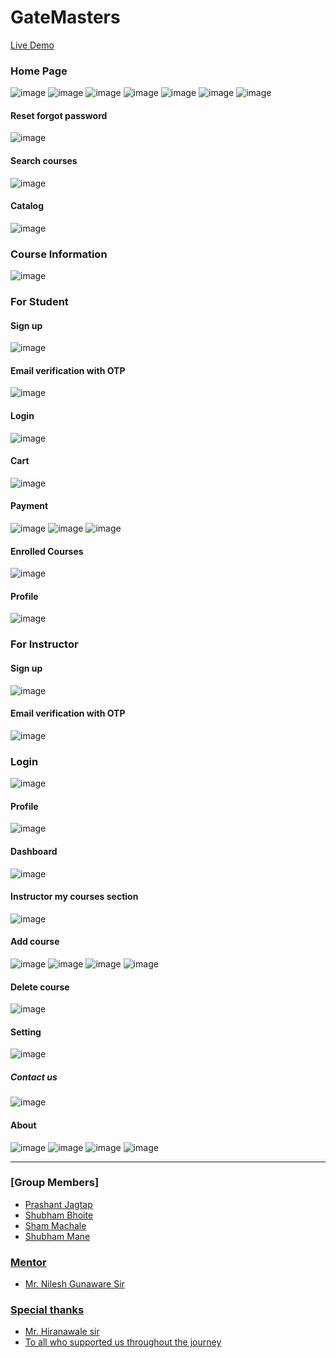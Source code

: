 # GateMasters 

[Live Demo](https://www.gatemasters.tech/)



### Home Page
![image](https://github.com/prashantjagtap2909/GateMasters/assets/93985255/acc11e45-1b82-49f0-9f58-fcc1b1e02d54)
![image](https://github.com/prashantjagtap2909/GateMasters/assets/93985255/ee67209a-5260-43f3-92fe-5fd2aaf972a7)
![image](https://github.com/prashantjagtap2909/GateMasters/assets/93985255/c17bfd7e-157b-4091-b19d-6a3cc6353952)
![image](https://github.com/prashantjagtap2909/GateMasters/assets/93985255/7114a4d0-f63f-45b0-ab2c-c4d50fe639e4)
![image](https://github.com/prashantjagtap2909/GateMasters/assets/93985255/3d67e3d8-89ec-4c1a-a9d8-a81224b764b6)
![image](https://github.com/prashantjagtap2909/GateMasters/assets/93985255/52432dbf-1228-4666-98ab-f0aff8b843f1)
![image](https://github.com/prashantjagtap2909/GateMasters/assets/93985255/d2a02461-0fb1-4b70-ab0b-768cc8e9b354)

#### Reset forgot password
![image](https://github.com/prashantjagtap2909/GateMasters/assets/93985255/64ced4ab-51bf-4ae2-8f13-db4e62fdbed0)

#### Search courses
![image](https://github.com/prashantjagtap2909/GateMasters/assets/93985255/74b00749-de57-4093-870a-2a5bc09b521f)

#### Catalog
![image](https://github.com/prashantjagtap2909/GateMasters/assets/93985255/7f07c005-39dc-48f2-90e5-2191af2ed244)


### Course Information
![image](https://github.com/prashantjagtap2909/GateMasters/assets/93985255/c25befd1-ef1f-4679-a7e6-fb107a9fb199)


### For Student
#### Sign up
![image](https://github.com/prashantjagtap2909/GateMasters/assets/93985255/9fcd44eb-769d-415f-8663-45e0ec545001)
#### Email verification with OTP
![image](https://github.com/prashantjagtap2909/GateMasters/assets/93985255/e19adf7e-738d-40c1-806f-9a751615d7b9)
#### Login
![image](https://github.com/prashantjagtap2909/GateMasters/assets/93985255/eb275a05-4494-4d89-b148-fce666ad94a1)

#### Cart
![image](https://github.com/prashantjagtap2909/GateMasters/assets/93985255/0ff23d6e-b2af-49a2-9613-2fb049a6bc50)
#### Payment 
![image](https://github.com/prashantjagtap2909/GateMasters/assets/93985255/5fae73eb-31c0-4243-b426-4e1e9914c8cc)
![image](https://github.com/prashantjagtap2909/GateMasters/assets/93985255/66958d1d-8765-413e-9a2e-84e2c16dffd9)
![image](https://github.com/prashantjagtap2909/GateMasters/assets/93985255/8d32d03d-def5-4d92-9b61-f95456236bef)


#### Enrolled Courses
![image](https://github.com/prashantjagtap2909/GateMasters/assets/93985255/8b6b8754-679d-45a0-84b0-9d330914c2a6)
#### Profile
![image](https://github.com/prashantjagtap2909/GateMasters/assets/93985255/50b35d4f-bd19-405d-a801-970c632acb16)
#### 



### For Instructor
#### Sign up
![image](https://github.com/prashantjagtap2909/GateMasters/assets/93985255/ec89904d-bafe-466a-9fa7-aff6d35b12ec)
#### Email verification with OTP
![image](https://github.com/prashantjagtap2909/GateMasters/assets/93985255/e19adf7e-738d-40c1-806f-9a751615d7b9)

### Login
![image](https://github.com/prashantjagtap2909/GateMasters/assets/93985255/bdeae3f7-1f4d-4363-b304-a9093d957c32)

#### Profile
![image](https://github.com/prashantjagtap2909/GateMasters/assets/93985255/f0952274-7b43-4bd1-a396-03dda19932fb)

#### Dashboard
![image](https://github.com/prashantjagtap2909/GateMasters/assets/93985255/33ae9abf-f087-4beb-a682-cee0f5c57941)



#### Instructor my courses section
![image](https://github.com/prashantjagtap2909/GateMasters/assets/93985255/22f5f3f6-8208-4d3e-96d8-f5a42df61603)

#### Add course
![image](https://github.com/prashantjagtap2909/GateMasters/assets/93985255/5dd34574-c3f7-4c22-ae71-fcc72b2e263e)
![image](https://github.com/prashantjagtap2909/GateMasters/assets/93985255/7d806fde-23dc-40d4-8443-97b219a28bb2)
![image](https://github.com/prashantjagtap2909/GateMasters/assets/93985255/8d9df280-db00-4e57-a719-0b723cb69e93)
![image](https://github.com/prashantjagtap2909/GateMasters/assets/93985255/ece587a7-7954-4a52-9db9-5db911de3d4a)




#### Delete course
![image](https://github.com/prashantjagtap2909/GateMasters/assets/93985255/2ee0bcd9-9ecf-4606-b6a4-2264e5082d1c)

#### Setting
![image](https://github.com/prashantjagtap2909/GateMasters/assets/93985255/a19d52e4-9d6c-4621-89ef-ce5ff2f97e7a)


##### Contact us
![image](https://github.com/prashantjagtap2909/GateMasters/assets/93985255/0ccacf13-f6ea-4eda-a62a-64438de393ed)

#### About
![image](https://github.com/prashantjagtap2909/GateMasters/assets/93985255/820a33fd-44ff-49ce-8364-b76a45a5f7bb)
![image](https://github.com/prashantjagtap2909/GateMasters/assets/93985255/5c315ea0-2e1b-4d03-9fd3-1bcd01e30a3f)
![image](https://github.com/prashantjagtap2909/GateMasters/assets/93985255/d1652d15-4157-48cd-82b6-86b7409962a7)
![image](https://github.com/prashantjagtap2909/GateMasters/assets/93985255/13171879-28a2-4b4a-99c3-c10533305189)

-------------------------------------------------------------------------------------------------------------------------------------
### [Group Members]
  - [Prashant Jagtap](https://github.com/prashantjagtap2909)
  - [Shubham Bhoite]()
  - [Sham Machale]()
  - [Shubham Mane]()

### [Mentor]()
  - [Mr. Nilesh Gunaware Sir]()

### [Special thanks]()
  - [Mr. Hiranawale sir]()
  - [To all who supported us throughout the journey]()

